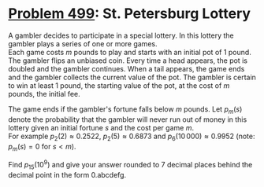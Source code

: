 [Problem 499](https://projecteuler.net/problem=499): St. Petersburg Lottery
===========================================================================

A gambler decides to participate in a special lottery. In this lottery the
gambler plays a series of one or more games.  
Each game costs $m$ pounds to play and starts with an initial pot of $1$ pound.
The gambler flips an unbiased coin. Every time a head appears, the pot is
doubled and the gambler continues. When a tail appears, the game ends and the
gambler collects the current value of the pot. The gambler is certain to win at
least $1$ pound, the starting value of the pot, at the cost of $m$ pounds, the
initial fee.

The game ends if the gambler's fortune falls below $m$ pounds.
Let $p_m(s)$ denote the probability that the gambler will never run out of
money in this lottery given an initial fortune $s$ and the cost per game $m$.  
For example $p_2(2) \approx 0.2522$, $p_2(5) \approx 0.6873$ and
$p_6(10\,000) \approx 0.9952$ (note: $p_m(s) = 0$ for $s \lt m$).

Find $p_{15}(10^9)$ and give your answer rounded to $7$ decimal places behind
the decimal point in the form 0.abcdefg.

